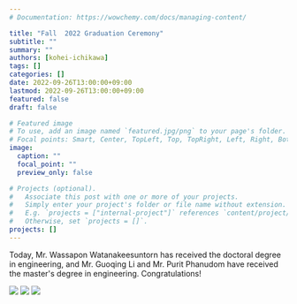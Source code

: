 ```yaml
---
# Documentation: https://wowchemy.com/docs/managing-content/

title: "Fall  2022 Graduation Ceremony"
subtitle: ""
summary: ""
authors: [kohei-ichikawa]
tags: []
categories: []
date: 2022-09-26T13:00:00+09:00
lastmod: 2022-09-26T13:00:00+09:00
featured: false
draft: false

# Featured image
# To use, add an image named `featured.jpg/png` to your page's folder.
# Focal points: Smart, Center, TopLeft, Top, TopRight, Left, Right, BottomLeft, Bottom, BottomRight.
image:
  caption: ""
  focal_point: ""
  preview_only: false

# Projects (optional).
#   Associate this post with one or more of your projects.
#   Simply enter your project's folder or file name without extension.
#   E.g. `projects = ["internal-project"]` references `content/project/deep-learning/index.md`.
#   Otherwise, set `projects = []`.
projects: []
---
```


Today, Mr. Wassapon Watanakeesuntorn has received the doctoral degree in engineering, and Mr. Guoqing Li and Mr. Purit Phanudom have received the master's degree in engineering.
Congratulations!

![](fall2022-graduation1.jpg)
![](fall2022-graduation2.jpg)
![](fall2022-graduation3.jpg)
